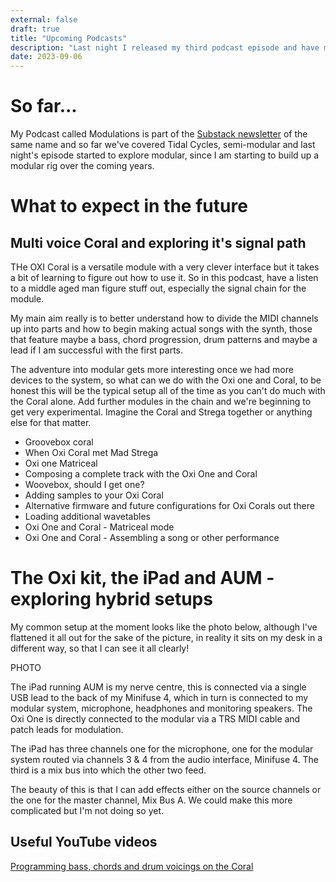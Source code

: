 ```yaml
---
external: false
draft: true
title: "Upcoming Podcasts"
description: "Last night I released my third podcast episode and have more planned to transmit soon"
date: 2023-09-06
---
```


# So far...
My Podcast called Modulations is part of the [Substack newsletter](https://modulations.substack.com) of the same name and so far we've covered Tidal Cycles, semi-modular and last night's episode started to explore modular, since I am starting to build up a modular rig over the coming years.

# What to expect in the future
## Multi voice Coral and exploring it's signal path
THe OXI Coral is a versatile module with a very clever interface but it takes a bit of learning to figure out how to use it. So in this podcast, have a listen to a middle aged man figure stuff out, especially the signal chain for the module. 

My main aim really is to better understand how to divide the MIDI channels up into parts and how to begin making actual songs with the synth, those that feature maybe a bass, chord progression, drum patterns and maybe a lead if I am successful with the first parts.

The adventure into modular gets more interesting once we had more devices to the system, so what can we do with the Oxi one and Coral, to be honest this will be the typical setup all of the time as you can't do much with the Coral alone. Add further modules in the chain and we're beginning to get very experimental. Imagine the Coral and Strega together or anything else for that matter.


- Groovebox coral
- When Oxi Coral met Mad Strega
- Oxi one Matriceal
- Composing a complete track with the Oxi One and Coral
- Woovebox, should I get one?
- Adding samples to your Oxi Coral
- Alternative firmware and future configurations for Oxi Corals out there
- Loading additional wavetables
- Oxi One and Coral - Matriceal mode
- Oxi One and Coral - Assembling a song or other performance
# The Oxi kit, the iPad and AUM - exploring hybrid setups
My common setup at the moment looks like the photo below, although I've flattened it all out for the sake of the picture, in reality it sits on my desk in a different way, so that I can see it all clearly!

PHOTO

The iPad running AUM is my nerve centre, this is connected via a single USB lead to the back of my Minifuse 4, which in turn is connected to my modular system, microphone, headphones and monitoring speakers. The Oxi One is directly connected to the modular via a TRS MIDI cable and patch leads for modulation. 

The iPad has three channels one for the microphone, one for the modular system routed via channels 3 & 4 from the audio interface, Minifuse 4. The third is a mix bus into which the other two feed.

The beauty of this is that I can add effects either on the source channels or the one for the master channel, Mix Bus A. We could make this more complicated but I'm not doing so yet.

## Useful YouTube videos
[Programming bass, chords and drum voicings on the Coral](https://www.youtube.com/watch?v=NDNC8b_OhjU&t=356s)